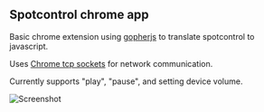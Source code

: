 ## Spotcontrol chrome app

Basic chrome extension using [gopherjs](https://github.com/gopherjs/gopherjs) to translate spotcontrol to javascript.

Uses [Chrome tcp sockets](https://developer.chrome.com/apps/sockets_tcp) for network communication.

Currently supports "play", "pause", and setting device volume.

![Screenshot](https://raw.githubusercontent.com/badfortrains/spotcontrol/master/examples/spot-chrome/screenshot.png)
